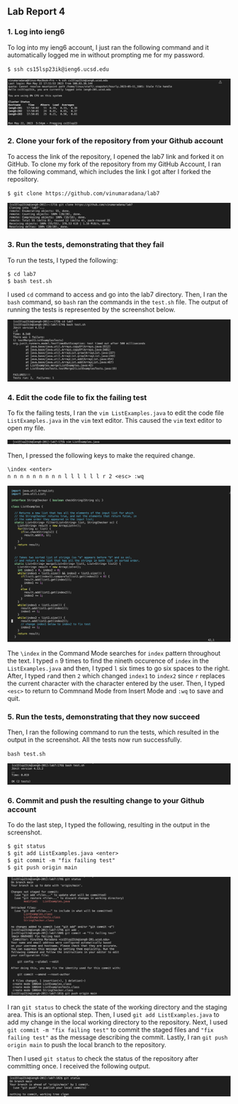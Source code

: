 ## Lab Report 4

### 1. Log into ieng6

To log into my ieng6 account, I just ran the following command and it automatically logged me in without prompting me for my password. 

`$ ssh cs15lsp23ik@ieng6.ucsd.edu`

![Image](lab7-1.png)

### 2. Clone your fork of the repository from your Github account

To access the link of the repository, I opened the lab7 link and forked it on GitHub. To clone my fork of the repository from my GitHub Account, I ran the following command, which includes the link I got after I forked the repository. 

`$ git clone https://github.com/vinumaradana/lab7`

![Image](lab7-2.png)

### 3. Run the tests, demonstrating that they fail

To run the tests, I typed the following: 

```
$ cd lab7
$ bash test.sh
```

I used `cd` command to access and go into the lab7 directory. Then, I ran the `bash` command, so `bash` ran the commands in the `test.sh` file. The output of running the tests is represented by the screenshot below.


![Image](lab7-3.png)


### 4. Edit the code file to fix the failing test
 To fix the failing tests, I ran the `vim ListExamples.java` to edit the code file `ListExamples.java` in the `vim` text editor. This caused the `vim` text editor to open my file. 
 
 ![Image](lab7-4.png)

Then, I pressed the following keys to make the required change.

```
\index <enter>
n n n n n n n n n l l l l l l r 2 <esc> :wq
```
 ![Image](lab7-5.png)
 
The `\index` in the Command Mode searches for `index` pattern throughout the text. I typed `n` 9 times to find the nineth occurence of `index` in the `ListExamples.java` and then, I typed `l` six times to go six spaces to the right. After, I typed `r`and then `2` which changed `index1` to `index2` since `r` replaces the current character with the character entered by the user. Then, I typed `<esc>` to return to Commnand Mode from Insert Mode and `:wq` to save and quit.

### 5. Run the tests, demonstrating that they now succeed

Then, I ran the following command to run the tests, which resulted in the output in the screenshot. All the tests now run successfully. 

`bash test.sh`

![Image](lab7-6.png)

### 6. Commit and push the resulting change to your Github account

To do the last step, I typed the following, resulting in the output in the screenshot.
```
$ git status
$ git add ListExamples.java <enter>
$ git commit -m "fix failing test"
$ git push origin main
```
![Image](lab7-7.png)

I ran `git status` to check the state of the working directory and the staging area. This is an optional step. Then, I used `git add ListExamples.java` to add my change in the local working directory to the repository. Next, I used `git commit -m "fix failing test"` to commit the staged files and `"fix failing test"` as the message describing the commit. Lastly, I ran `git push origin main` to push the local branch to the repository. 

Then I used `git status` to check the status of the repository after committing once. I received the following output. 

![Image](lab7-8.png)
